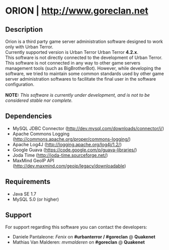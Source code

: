 ORION | http://www.goreclan.net
=============================

## Description

Orion is a third party game server administration software designed to work only with Urban Terror.<br>
Currently supported version is Urban Terror Urban Terror **4.2.x**.<br>
This software is not directly connected to the development of Urban Terror.<br>
This software is not connected in any way to other game servers management tools (such as BigBrotherBot). However, while developing the software, we tried to maintain some common standards used by other game server administration softwares to facilitate the final user in the software configuration.<br><br>
**NOTE:** *This software is currently under development, and is not to be considered stable nor complete.*

## Dependencies

* MySQL JDBC Connector (http://dev.mysql.com/downloads/connector/j/)
* Apache Commons Logging (http://commons.apache.org/proper/commons-logging/)
* Apache Log4J (http://logging.apache.org/log4j/1.2/)
* Google Guava (https://code.google.com/p/guava-libraries/)
* Joda Time (http://joda-time.sourceforge.net/)
* MaxMind GeoIP API (http://dev.maxmind.com/geoip/legacy/downloadable)

## Requirements

* Java SE 1.7
* MySQL 5.0 (or higher)

## Support

For support regarding this software you can contact the developers:

* Daniele Pantaleone: *Fenix* on **#urbanterror / #goreclan** @ **Quakenet**<br>
* Mathias Van Malderen: *mvmalderen* on **#goreclan** @ **Quakenet**<br>